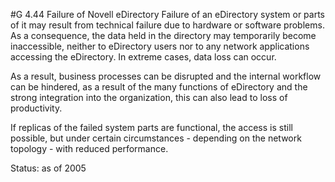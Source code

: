 #G 4.44 Failure of Novell eDirectory
Failure of an eDirectory system or parts of it may result from technical failure due to hardware or software problems. As a consequence, the data held in the directory may temporarily become inaccessible, neither to eDirectory users nor to any network applications accessing the eDirectory. In extreme cases, data loss can occur.

As a result, business processes can be disrupted and the internal workflow can be hindered, as a result of the many functions of eDirectory and the strong integration into the organization, this can also lead to loss of productivity.

If replicas of the failed system parts are functional, the access is still possible, but under certain circumstances - depending on the network topology - with reduced performance.

Status: as of 2005



